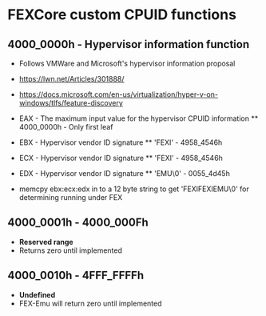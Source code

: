 # FEXCore custom CPUID functions

## 4000_0000h - Hypervisor information function
* Follows VMWare and Microsoft's hypervisor information proposal
* https://lwn.net/Articles/301888/
* https://docs.microsoft.com/en-us/virtualization/hyper-v-on-windows/tlfs/feature-discovery

* EAX - The maximum input value for the hypervisor CPUID information
** 4000_0000h - Only first leaf
* EBX - Hypervisor vendor ID signature
** 'FEXI' - 4958_4546h
* ECX - Hypervisor vendor ID signature
** 'FEXI' - 4958_4546h
* EDX - Hypervisor vendor ID signature
** 'EMU\0' - 0055_4d45h

* memcpy ebx:ecx:edx in to a 12 byte string to get 'FEXIFEXIEMU\0' for determining running under FEX

## 4000_0001h - 4000_000Fh
* **Reserved range**
* Returns zero until implemented

## 4000_0010h - 4FFF_FFFFh
* **Undefined**
* FEX-Emu will return zero until implemented
